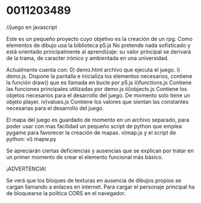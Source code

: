 # 0011203489
//juego en javascript

Este es un pequeño proyecto cuyo objetivo es la creación de un rpg.
Como elementos de dibujo usa la biblioteca p5.js
No pretende nada sofisticado y está orientado principalmente al aprendizaje: su valor principal se derivará de la trama, 
de caracter irónico y ambientada en una universidad.

Actualmente cuenta con:
0) demo.html archivo que ejecuta el juego.
i) demo.js. Dispone la pantalla e inicializa los elementos necesarios, contiene la función draw() que es llamada en bucle por p5.js 
ii)functions.js Contiene las funciones principales utilizadas por demo.js
iii)objects.js Contiene los objetos necesarios para el desarrollo del juego. De momento solo tiene un objeto player.
iv)values.js Contiene los valores que sientan las constantes necesarias para el desarrollo del juego.

El mapa del juego es guardado de momento en un archivo separado, para poder usar con mas facilidad un pequeño script de python que 
emplea pygame para favorecer la creación de mapas.
v)map.js
y el script de python:
vi) mapw.py

Se apreciarán ciertas deficiencias y ausencias que se explican por tratar en un primer momento de crear el elemento funcional más
básico.

¡ADVERTENCIA!

Se verá que los bloques de texturas en ausencia de dibujos propios se cargan llamando a enlaces en internet. Para cargar el personaje
principal ha de bloquearse la política CORS en el navegador. 

